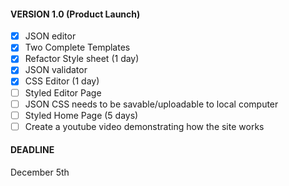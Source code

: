 #### VERSION 1.0 (Product Launch)

- [x] JSON editor
- [x] Two Complete Templates
- [x] Refactor Style sheet (1 day)
- [x] JSON validator
- [x] CSS Editor (1 day)
- [ ] Styled Editor Page
- [ ] JSON CSS needs to be savable/uploadable to local computer
- [ ] Styled Home Page (5 days)
- [ ] Create a youtube video demonstrating how the site works

#### DEADLINE

December 5th
